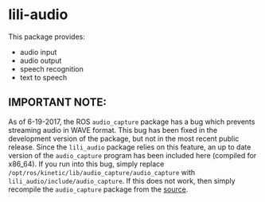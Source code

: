 # lili-audio

This package provides:
* audio input
* audio output
* speech recognition
* text to speech

## IMPORTANT NOTE:
As of 6-19-2017, the ROS `audio_capture` package has a bug which prevents
streaming audio in WAVE format. This bug has been fixed in the development
version of the package, but not in the most recent public release. Since
the `lili_audio` package relies on this feature, an up to date version of the
`audio_capture` program has been included here (compiled for x86_64). If you run
into this bug, simply replace `/opt/ros/kinetic/lib/audio_capture/audio_capture`
with `lili_audio/include/audio_capture`. If this does not work, then simply
recompile the `audio_capture` package from the
[source](https://github.com/ros-drivers/audio_common).
